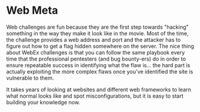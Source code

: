 # Web Meta

Web challenges are fun because they are the first step towards "hacking"
something in the way they make it look like in the movie. Most of the
time, the challenge provides a web address and port and the attacker has
to figure out how to get a flag hidden somewhere on the server. The nice
thing about WebEx challenges is that you can follow the same playbook
every time that the professional pentesters (and bug bounty-ers) do in
order to ensure repeatable success in identifying what the flaw is...
the hard part is actually exploiting the more complex flaws once you've
identified the site is vulnerable to them.

It takes years of looking at websites and different web frameworks to
learn what normal looks like and spot misconfigurations, but it is easy
to start building your knowledge now.
